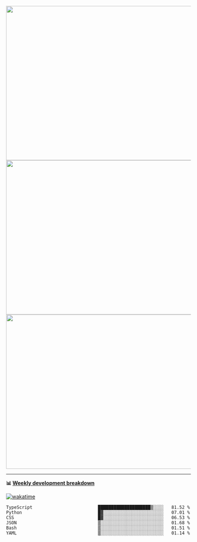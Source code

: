 <p float="left" align="middle"><img src="https://user-images.githubusercontent.com/56089155/195064669-12bd89bb-53c9-44b1-9fd8-993f93f585e1.png" width="600px" height="420px">
<img src="https://user-images.githubusercontent.com/56089155/195064706-c37aa3c8-f669-46c9-abba-1eadcbb910c5.png" width="600px" height="420px">
<img src="https://user-images.githubusercontent.com/56089155/195064753-0de674c7-4fc7-4831-a8a5-402e19cc77be.png" width="600px" height="420px"></p>

<hr />

**📊 [Weekly development breakdown](https://wakatime.com/@Ari24)**

[![wakatime](https://wakatime.com/badge/user/ca34c016-707f-4382-84cf-1823913a1423.svg)](https://wakatime.com/@ca34c016-707f-4382-84cf-1823913a1423)

<!--START_SECTION:waka-->

```text
TypeScript                         ████████████████████▒░░░░   81.52 %
Python                             █▓░░░░░░░░░░░░░░░░░░░░░░░   07.01 %
CSS                                █▓░░░░░░░░░░░░░░░░░░░░░░░   06.53 %
JSON                               ▒░░░░░░░░░░░░░░░░░░░░░░░░   01.68 %
Bash                               ▒░░░░░░░░░░░░░░░░░░░░░░░░   01.51 %
YAML                               ▒░░░░░░░░░░░░░░░░░░░░░░░░   01.14 %
```

<!--END_SECTION:waka-->
